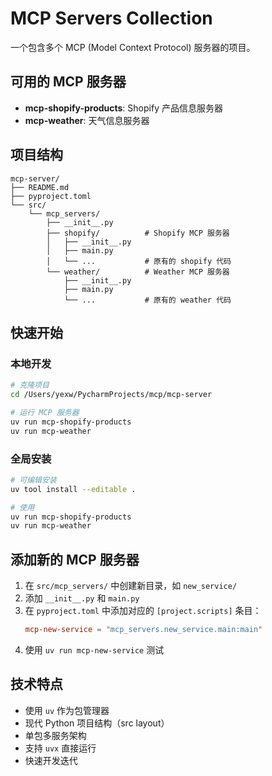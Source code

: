 # MCP Servers Collection

一个包含多个 MCP (Model Context Protocol) 服务器的项目。

## 可用的 MCP 服务器

- **mcp-shopify-products**: Shopify 产品信息服务器
- **mcp-weather**: 天气信息服务器

## 项目结构

```
mcp-server/
├── README.md
├── pyproject.toml
└── src/
    └── mcp_servers/
        ├── __init__.py
        ├── shopify/          # Shopify MCP 服务器
        │   ├── __init__.py
        │   ├── main.py
        │   └── ...           # 原有的 shopify 代码
        └── weather/          # Weather MCP 服务器
            ├── __init__.py
            ├── main.py
            └── ...           # 原有的 weather 代码
```

## 快速开始

### 本地开发

```bash
# 克隆项目
cd /Users/yexw/PycharmProjects/mcp/mcp-server

# 运行 MCP 服务器
uv run mcp-shopify-products
uv run mcp-weather
```

### 全局安装

```bash
# 可编辑安装
uv tool install --editable .

# 使用
uv run mcp-shopify-products
uv run mcp-weather
```

## 添加新的 MCP 服务器

1. 在 `src/mcp_servers/` 中创建新目录，如 `new_service/`
2. 添加 `__init__.py` 和 `main.py`
3. 在 `pyproject.toml` 中添加对应的 `[project.scripts]` 条目：
   ```toml
   mcp-new-service = "mcp_servers.new_service.main:main"
   ```
4. 使用 `uv run mcp-new-service` 测试

## 技术特点

- 使用 `uv` 作为包管理器
- 现代 Python 项目结构（src layout）
- 单包多服务架构
- 支持 `uvx` 直接运行
- 快速开发迭代
